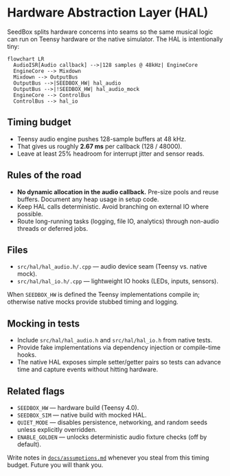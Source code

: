 # Hardware Abstraction Layer (HAL)

SeedBox splits hardware concerns into seams so the same musical logic can run on
Teensy hardware or the native simulator. The HAL is intentionally tiny:

```mermaid
flowchart LR
  AudioISR[Audio callback] -->|128 samples @ 48kHz| EngineCore
  EngineCore --> Mixdown
  Mixdown --> OutputBus
  OutputBus -->|SEEDBOX_HW| hal_audio
  OutputBus -->|!SEEDBOX_HW| hal_audio_mock
  EngineCore --> ControlBus
  ControlBus --> hal_io
```

## Timing budget

- Teensy audio engine pushes 128-sample buffers at 48 kHz.
- That gives us roughly **2.67 ms** per callback (128 / 48000).
- Leave at least 25% headroom for interrupt jitter and sensor reads.

## Rules of the road

- **No dynamic allocation in the audio callback.** Pre-size pools and reuse
  buffers. Document any heap usage in setup code.
- Keep HAL calls deterministic. Avoid branching on external IO where possible.
- Route long-running tasks (logging, file IO, analytics) through non-audio
  threads or deferred jobs.

## Files

- `src/hal/hal_audio.h/.cpp` — audio device seam (Teensy vs. native mock).
- `src/hal/hal_io.h/.cpp` — lightweight IO hooks (LEDs, inputs, sensors).

When `SEEDBOX_HW` is defined the Teensy implementations compile in; otherwise
native mocks provide stubbed timing and logging.

## Mocking in tests

- Include `src/hal/hal_audio.h` and `src/hal/hal_io.h` from native tests.
- Provide fake implementations via dependency injection or compile-time hooks.
- The native HAL exposes simple setter/getter pairs so tests can advance time and
  capture events without hitting hardware.

## Related flags

- `SEEDBOX_HW` — hardware build (Teensy 4.0).
- `SEEDBOX_SIM` — native build with mocked HAL.
- `QUIET_MODE` — disables persistence, networking, and random seeds unless
  explicitly overridden.
- `ENABLE_GOLDEN` — unlocks deterministic audio fixture checks (off by default).

Write notes in [`docs/assumptions.md`](assumptions.md) whenever you steal from
this timing budget. Future you will thank you.
